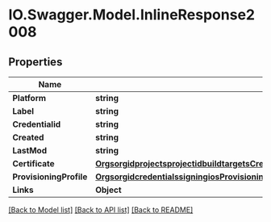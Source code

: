 # IO.Swagger.Model.InlineResponse2008
## Properties

Name | Type | Description | Notes
------------ | ------------- | ------------- | -------------
**Platform** | **string** |  | [optional] 
**Label** | **string** |  | [optional] 
**Credentialid** | **string** |  | [optional] 
**Created** | **string** |  | [optional] 
**LastMod** | **string** |  | [optional] 
**Certificate** | [**OrgsorgidprojectsprojectidbuildtargetsCredentialsSigningCredentialResourceRefCertificate**](OrgsorgidprojectsprojectidbuildtargetsCredentialsSigningCredentialResourceRefCertificate.md) |  | [optional] 
**ProvisioningProfile** | [**OrgsorgidcredentialssigningiosProvisioningProfile**](OrgsorgidcredentialssigningiosProvisioningProfile.md) |  | [optional] 
**Links** | **Object** |  | [optional] 

[[Back to Model list]](../README.md#documentation-for-models) [[Back to API list]](../README.md#documentation-for-api-endpoints) [[Back to README]](../README.md)

